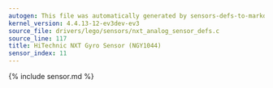 ```yaml
---
autogen: This file was automatically generated by sensors-defs-to-markdown.py
kernel_version: 4.4.13-12-ev3dev-ev3
source_file: drivers/lego/sensors/nxt_analog_sensor_defs.c
source_line: 117
title: HiTechnic NXT Gyro Sensor (NGY1044)
sensor_index: 11
---
```


{% include sensor.md %}

